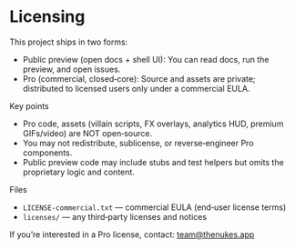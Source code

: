 # Licensing

This project ships in two forms:

- Public preview (open docs + shell UI): You can read docs, run the preview, and open issues.
- Pro (commercial, closed‑core): Source and assets are private; distributed to licensed users only under a commercial EULA.

Key points
- Pro code, assets (villain scripts, FX overlays, analytics HUD, premium GIFs/video) are NOT open‑source.
- You may not redistribute, sublicense, or reverse‑engineer Pro components.
- Public preview code may include stubs and test helpers but omits the proprietary logic and content.

Files
- `LICENSE-commercial.txt` — commercial EULA (end‑user license terms)
- `licenses/` — any third‑party licenses and notices

If you’re interested in a Pro license, contact: team@thenukes.app